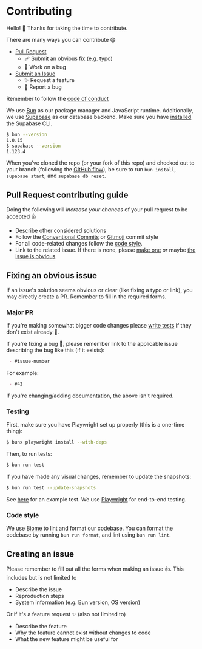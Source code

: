 # Contributing

Hello! :wave: Thanks for taking the time to contribute.

There are many ways you can contribute :smile:

- [Pull Request](#pull-request-contributing-guide)
  - 🩹 Submit an obvious fix (e.g. typo)
  - :memo: Work on a bug
- [Submit an Issue](#creating-an-issue)
  - :sparkles: Request a feature
  - :bug: Report a bug

Remember to follow the [code of conduct](./CODE_OF_CONDUCT.md)

We use [Bun](https://bun.sh) as our package manager and JavaScript runtime. Additionally, we use [Supabase](https://supabase.com) as our database backend. Make sure you have [installed](https://supabase.com/docs/guides/cli/getting-started#installing-the-supabase-cli) the Supabase CLI.

```bash
$ bun --version
1.0.15
$ supabase --version
1.123.4
```

When you've cloned the repo (or your fork of this repo) and checked out to your branch (following the [GitHub flow](https://docs.github.com/en/get-started/quickstart/github-flow#create-a-branch)), be sure to run `bun install`, `supabase start`, and `supabase db reset`.

## Pull Request contributing guide

Doing the following will *increase your chances* of your pull request to be accepted :+1:

- Describe other considered solutions
- Follow the [Conventional Commits](https://www.conventionalcommits.org/en/v1.0.0/) or [Gitmoji](https://gitmoji.dev) commit style
- For all code-related changes follow the [code style](#code-style).
- Link to the related issue. If there is none, please [make one](#creating-an-issue) *or* maybe [the issue is obvious](#fixing-an-obvious-issue).

## Fixing an obvious issue

If an issue's solution seems obvious or clear (like fixing a typo or link), you may directly create a PR. Remember to fill in the required forms.

### Major PR

If you're making somewhat bigger code changes please [write tests](#testing) if they don't exist already :test_tube:.

If you're fixing a bug :bug:, please remember link to the applicable issue describing the bug like this (if it exists):

```md
 - #issue-number
```

For example:

```md
 - #42
```

If you're changing/adding documentation, the above isn't required.

### Testing

First, make sure you have Playwright set up properly (this is a one-time thing):

```bash
$ bunx playwright install --with-deps
```

Then, to run tests:

```bash
$ bun run test
```

If you have made any visual changes, remember to update the snapshots:

```bash
$ bun run test --update-snapshots
```

See [here](./tests/example.spec.ts) for an example test. We use [Playwright](https://playwright.dev) for end-to-end testing.

### Code style

We use [Biome](https://biomejs.dev) to lint and format our codebase. You can format the codebase by running `bun run format`, and lint using `bun run lint`.

## Creating an issue

Please remember to fill out all the forms when making an issue :+1:. This includes but is not limited to

- Describe the issue
- Reproduction steps
- System information (e.g. Bun version, OS version)

Or if it's a feature request :sparkles: (also not limited to)

- Describe the feature
- Why the feature cannot exist without changes to code
- What the new feature might be useful for
